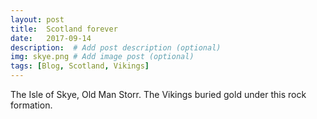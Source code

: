 ```yaml
---
layout: post
title:  Scotland forever 
date:   2017-09-14 
description:  # Add post description (optional)
img: skye.png # Add image post (optional)
tags: [Blog, Scotland, Vikings]
---
```

The Isle of Skye, Old Man Storr.   The Vikings buried gold under this rock formation.

